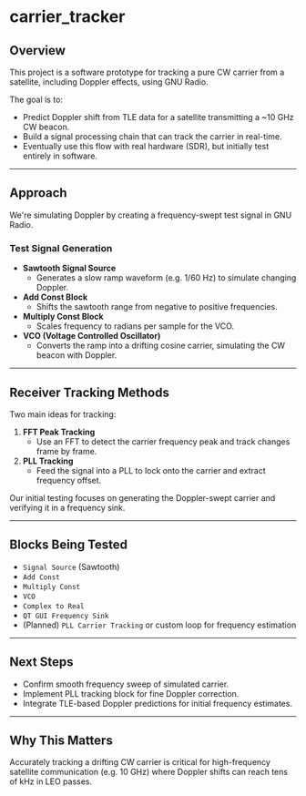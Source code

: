 # carrier_tracker

## Overview

This project is a software prototype for tracking a pure CW carrier from a satellite, including Doppler effects, using GNU Radio.  

The goal is to:

- Predict Doppler shift from TLE data for a satellite transmitting a ~10 GHz CW beacon.
- Build a signal processing chain that can track the carrier in real-time.
- Eventually use this flow with real hardware (SDR), but initially test entirely in software.

---

## Approach

We're simulating Doppler by creating a frequency-swept test signal in GNU Radio.  

### Test Signal Generation

- **Sawtooth Signal Source**
  - Generates a slow ramp waveform (e.g. 1/60 Hz) to simulate changing Doppler.
- **Add Const Block**
  - Shifts the sawtooth range from negative to positive frequencies.
- **Multiply Const Block**
  - Scales frequency to radians per sample for the VCO.
- **VCO (Voltage Controlled Oscillator)**
  - Converts the ramp into a drifting cosine carrier, simulating the CW beacon with Doppler.

---

## Receiver Tracking Methods

Two main ideas for tracking:

1. **FFT Peak Tracking**
   - Use an FFT to detect the carrier frequency peak and track changes frame by frame.
2. **PLL Tracking**
   - Feed the signal into a PLL to lock onto the carrier and extract frequency offset.

Our initial testing focuses on generating the Doppler-swept carrier and verifying it in a frequency sink.

---

## Blocks Being Tested

- `Signal Source` (Sawtooth)
- `Add Const`
- `Multiply Const`
- `VCO`
- `Complex to Real`
- `QT GUI Frequency Sink`
- (Planned) `PLL Carrier Tracking` or custom loop for frequency estimation

---

## Next Steps

- Confirm smooth frequency sweep of simulated carrier.
- Implement PLL tracking block for fine Doppler correction.
- Integrate TLE-based Doppler predictions for initial frequency estimates.

---

## Why This Matters

Accurately tracking a drifting CW carrier is critical for high-frequency satellite communication (e.g. 10 GHz) where Doppler shifts can reach tens of kHz in LEO passes.